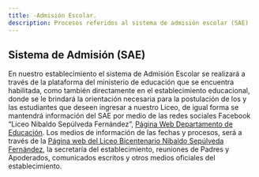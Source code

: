 ```yaml
---
title: -Admisión Escolar.
description: Procesos referidos al sistema de admisión escolar (SAE)
---
```


## Sistema de Admisión (SAE)

En nuestro establecimiento el sistema de Admisión Escolar se realizará a través de la plataforma del ministerio de educación que se encuentra habilitada, como también directamente en el establecimiento educacional, donde se le brindará la orientación necesaria para la postulación de los y las estudiantes que deseen ingresar a nuestro Liceo, de igual forma se mantendrá información del SAE por medio de las redes sociales Facebook “Liceo Nibaldo Sepúlveda Fernández”, [Página Web Departamento de Educación](http://www.daemportezuelo.cl). Los medios de información de las fechas y procesos, será a través de la [Página web del Liceo Bicentenario Nibaldo Sepúlveda Fernández](https://www.liceonibaldo.cl), la secretaría del establecimiento, reuniones de Padres y Apoderados, comunicados escritos y otros medios oficiales del establecimiento. 
